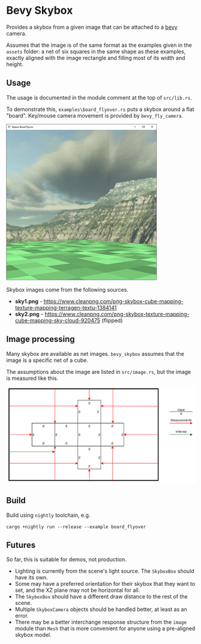 # Bevy Skybox

Provides a skybox from a given image that can be attached to a [bevy](https://docs.rs/bevy) camera.

Assumes that the image is of the same format as the examples given in the `assets` folder:
a net of six squares in the same shape as these examples, exactly aligned with the image
rectangle and filling most of its width and height.

## Usage

The usage is documented in the module comment at the top of `src/lib.rs`.

To demonstrate this, `examples\board_flyover.rs` puts a skybox around a flat "board". Key/mouse camera movement is provided by `bevy_fly_camera`.

![Board Flyover example](docs/board_flyover.png)

Skybox images come from the following sources.

* **sky1.png** - https://www.cleanpng.com/png-skybox-cube-mapping-texture-mapping-terragen-textu-1384141
* **sky2.png** - https://www.cleanpng.com/png-skybox-texture-mapping-cube-mapping-sky-cloud-920475 (flipped)

## Image processing

Many skybox are available as net images. `bevy_skybox` assumes that the image is a specific net
of a cube.

The assumptions about the image are listed in `src/image.rs`, but the image is measured like this.

![Measuring the cube net](docs/measuring_the_net.png)

## Build

Build using `nightly` toolchain, e.g.

```
cargo +nightly run --release --example board_flyover
```

## Futures

So far, this is suitable for demos, not production.

* Lighting is currently from the scene's light source. The `SkyboxBox` should have its own.
* Some may have a preferred orientation for their skybox that they want to set,
  and the XZ plane may not be horizontal for all.
* The `SkyboxBox` should have a different draw distance to the rest of the scene.
* Multiple `SkyboxCamera` objects should be handled better, at least as an error.
* There may be a better interchange response structure from the `image` module than
  `Mesh` that is more convenient for anyone using a pre-aligned skybox model.
